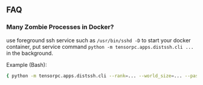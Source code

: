 ## FAQ

### Many Zombie Processes in Docker?

use foreground ssh service such as `/usr/bin/sshd -D` to start your docker container, put service command `python -m tensorpc.apps.distssh.cli ...` in the background.

Example (Bash): 

```bash
{ python -m tensorpc.apps.distssh.cli --rank=... --world_size=... --password=... --workdir=... & } && /usr/sbin/sshd -D
```
